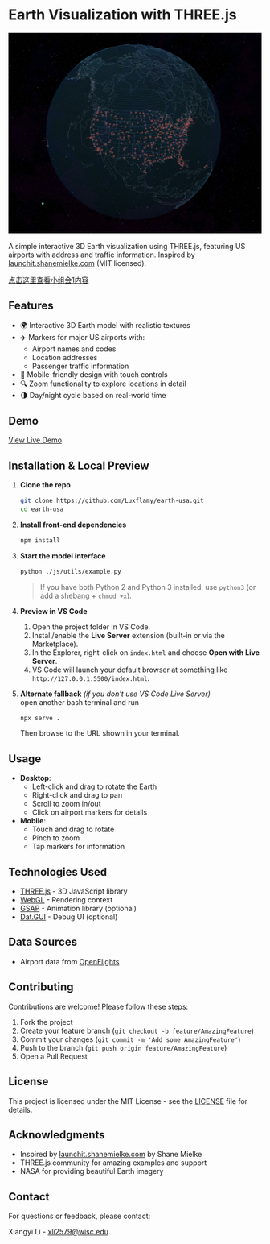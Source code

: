 # Earth Visualization with THREE.js

![Earth Visualization](example.png)

A simple interactive 3D Earth visualization using THREE.js, featuring US airports with address and traffic information. Inspired by [launchit.shanemielke.com](https://launchit.shanemielke.com) (MIT licensed).

[点击这里查看小组会1内容](小组会1.md)

## Features

- 🌍 Interactive 3D Earth model with realistic textures
- ✈️ Markers for major US airports with:
  - Airport names and codes
  - Location addresses
  - Passenger traffic information
- 📱 Mobile-friendly design with touch controls
- 🔍 Zoom functionality to explore locations in detail
- 🌗 Day/night cycle based on real-world time

## Demo

[View Live Demo](https://luxflamy.com)

<!-- ## Installation

To run this project locally:

1. Clone the repository:
   ```bash
   git clone https://github.com/Luxflamy/earth-usa.git
   ```
2. Navigate to the project directory:
   ```bash
   cd earth-usa
   ```
3. Install dependencies:
   ```bash
   npm install
   ```
4. Start the development server:
   ```bash
   npm start
   ```
5. Open your browser and visit `http://localhost:3000` -->


## Installation & Local Preview

1. **Clone the repo**  

   ```bash
   git clone https://github.com/Luxflamy/earth-usa.git
   cd earth-usa
   ```

2. **Install front-end dependencies**  

   ```bash
   npm install
   ```

3. **Start the model interface**  

   ```bash
   python ./js/utils/example.py
   ```  

   > If you have both Python 2 and Python 3 installed, use `python3` (or add a shebang + `chmod +x`).
4. **Preview in VS Code**  
   1. Open the project folder in VS Code.  
   2. Install/enable the **Live Server** extension (built-in or via the Marketplace).  
   3. In the Explorer, right-click on `index.html` and choose **Open with Live Server**.  
   4. VS Code will launch your default browser at something like `http://127.0.0.1:5500/index.html`.
5. **Alternate fallback** *(if you don't use VS Code Live Server)*  
   open another bash terminal and run

   ```bash
   npx serve .
   ```  

   Then browse to the URL shown in your terminal.

## Usage

- **Desktop**:
  - Left-click and drag to rotate the Earth
  - Right-click and drag to pan
  - Scroll to zoom in/out
  - Click on airport markers for details
- **Mobile**:
  - Touch and drag to rotate
  - Pinch to zoom
  - Tap markers for information

## Technologies Used

- [THREE.js](https://threejs.org/) - 3D JavaScript library
- [WebGL](https://get.webgl.org/) - Rendering context
- [GSAP](https://greensock.com/gsap/) - Animation library (optional)
- [Dat.GUI](https://github.com/dataarts/dat.gui) - Debug UI (optional)

## Data Sources

- Airport data from [OpenFlights](https://openflights.org/data.html)

## Contributing

Contributions are welcome! Please follow these steps:

1. Fork the project
2. Create your feature branch (`git checkout -b feature/AmazingFeature`)
3. Commit your changes (`git commit -m 'Add some AmazingFeature'`)
4. Push to the branch (`git push origin feature/AmazingFeature`)
5. Open a Pull Request

## License

This project is licensed under the MIT License - see the [LICENSE](LICENSE) file for details.

## Acknowledgments

- Inspired by [launchit.shanemielke.com](https://launchit.shanemielke.com) by Shane Mielke
- THREE.js community for amazing examples and support
- NASA for providing beautiful Earth imagery

## Contact

For questions or feedback, please contact:

Xiangyi Li - [xli2579@wisc.edu](xli2579@wisc.edu)
